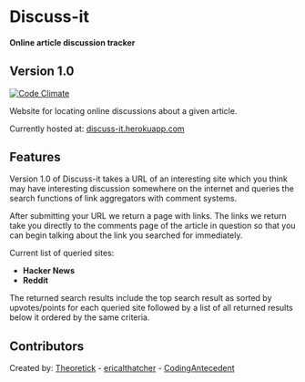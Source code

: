 # Discuss-it 
#### Online article discussion tracker

## Version 1.0

[![Code Climate](https://codeclimate.com/github/theoretick/discuss-it.png)](https://codeclimate.com/github/theoretick/discuss-it)

Website for locating online discussions about a given article.

Currently hosted at: [discuss-it.herokuapp.com](https://discuss-it.herokuapp.com/)

## Features

Version 1.0 of Discuss-it takes a URL of an interesting site which you think may have interesting discussion somewhere on the internet and queries the search functions of link aggregators with comment systems.

After submitting your URL we return a page with links. The links we return take you directly to the comments page of the article in question so that you can begin talking about the link you searched for immediately.

Current list of queried sites:
* __Hacker News__
* __Reddit__

The returned search results include the top search result as sorted by upvotes/points for each queried site followed by a list of all returned results below it ordered by the same criteria.

## Contributors

Created by: [Theoretick](https://github.com/Theoretick) - [ericalthatcher](https://github.com/ericalthatcher) - [CodingAntecedent](https://github.com/CodingAntecedent)
